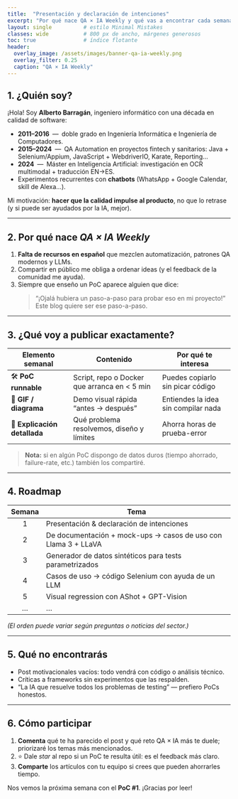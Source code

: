 ```yaml
---
title:  "Presentación y declaración de intenciones"
excerpt: "Por qué nace QA × IA Weekly y qué vas a encontrar cada semana."
layout: single          # estilo Minimal Mistakes
classes: wide           # 800 px de ancho, márgenes generosos
toc: true               # índice flotante
header:
  overlay_image: /assets/images/banner-qa-ia-weekly.png
  overlay_filter: 0.25
  caption: "QA × IA Weekly"
---
```


## 1. ¿Quién soy?

¡Hola! Soy **Alberto Barragán**, ingeniero informático con una década en calidad de software:

* **2011–2016** — doble grado en Ingeniería Informática e Ingeniería de Computadores.  
* **2015–2024** — QA Automation en proyectos fintech y sanitarios: Java + Selenium/Appium, JavaScript + WebdriverIO, Karate, Reporting…  
* **2024** — Máster en Inteligencia Artificial: investigación en OCR multimodal + traducción EN→ES.  
* Experimentos recurrentes con **chatbots** (WhatsApp + Google Calendar, skill de Alexa…).

Mi motivación: **hacer que la calidad impulse al producto**, no que lo retrase (y si puede ser ayudados por la IA, mejor).

---

## 2. Por qué nace *QA × IA Weekly*

1. **Falta de recursos en español** que mezclen automatización, patrones QA modernos y LLMs.  
2. Compartir en público me obliga a ordenar ideas (y el feedback de la comunidad me ayuda).  
3. Siempre que enseño un PoC aparece alguien que dice:  
   > “¡Ojalá hubiera un paso-a-paso para probar eso en mi proyecto!”  
   Este blog quiere ser ese paso-a-paso.

---

## 3. ¿Qué voy a publicar exactamente?

| Elemento semanal              | Contenido                                 | Por qué te interesa                        |
|-------------------------------|-------------------------------------------|-------------------------------------------|
| 🛠 **PoC runnable**            | Script, repo o Docker que arranca en \< 5 min | Puedes copiarlo sin picar código          |
| 👀 **GIF / diagrama**          | Demo visual rápida “antes → después”       | Entiendes la idea sin compilar nada       |
| 📖 **Explicación detallada**   | Qué problema resolvemos, diseño y límites | Ahorra horas de prueba-error              |

> **Nota:** si en algún PoC dispongo de datos duros (tiempo ahorrado, failure-rate, etc.) también los compartiré.

---

## 4. Roadmap

| Semana | Tema                                                                 |
|:------:|----------------------------------------------------------------------|
| 1 | Presentación & declaración de intenciones                                 |
| 2 | De documentación + mock-ups → casos de uso con Llama 3 + LLaVA            |
| 3 | Generador de datos sintéticos para tests parametrizados                   |
| 4 | Casos de uso → código Selenium con ayuda de un LLM                        |
| 5 | Visual regression con AShot + GPT-Vision                                  |
| … | …                                                                         |

*(El orden puede variar según preguntas o noticias del sector.)*

---

## 5. Qué **no** encontrarás

* Post motivacionales vacíos: todo vendrá con código o análisis técnico.  
* Críticas a frameworks sin experimentos que las respalden.  
* “La IA que resuelve todos los problemas de testing” — prefiero PoCs honestos.

---

## 6. Cómo participar

1. **Comenta** qué te ha parecido el post y qué reto QA × IA más te duele; priorizaré los temas más mencionados.  
2. ⭐️ Dale *star* al repo si un PoC te resulta útil: es el feedback más claro.  
3. **Comparte** los artículos con tu equipo si crees que pueden ahorrarles tiempo.

Nos vemos la próxima semana con el **PoC #1**. ¡Gracias por leer!
